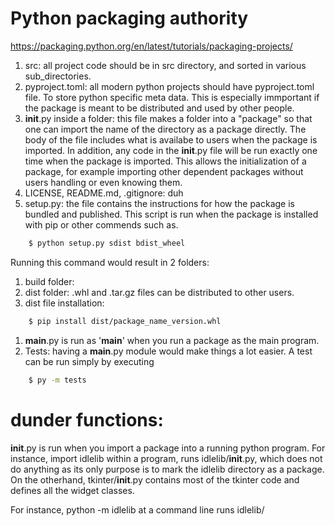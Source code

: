 # Python packaging authority
https://packaging.python.org/en/latest/tutorials/packaging-projects/

1. src: all project code should be in src directory, and sorted in various sub_directories.
2. pyproject.toml: all modern python projects should have pyproject.toml file. To store python specific meta data. This is especially immportant if the package is meant to be distributed and used by other people.
3. __init__.py inside a folder: this file makes a folder into a "package" so that one can import the name of the directory as a package directly. The body of the file includes what is availabe to users when the package is imported. In addition, any code in the __init__.py file will be run exactly one time when the package is imported. This allows the initialization of a package, for example importing other dependent packages without users handling or even knowing them.
4. LICENSE, README.md, .gitignore: duh
5. setup.py: the file contains the instructions for how the package is bundled and published. This script is run when the package is installed with pip or other commends such as. 
```bash
    $ python setup.py sdist bdist_wheel
```
Running this command would result in 2 folders:
1. build folder: 
2. dist folder: .whl and .tar.gz files can be distributed to other users. 
3. dist file installation:
```bash
    $ pip install dist/package_name_version.whl
```
1. __main__.py is run as '__main__' when you run a package as the main program.
2. Tests: having a __main__.py module would make things a lot easier. A test can be run simply by executing 
```bash
    $ py -m tests
```


# dunder functions:
__init__.py is run when you import a package into a running python program. For instance, import idlelib within a program, runs idlelib/__init__.py, which does not do anything as its only purpose is to mark the idlelib directory as a package. On the otherhand, tkinter/__init__.py contains most of the tkinter code and defines all the widget classes.

For instance, python -m idlelib at a command line runs idlelib/



